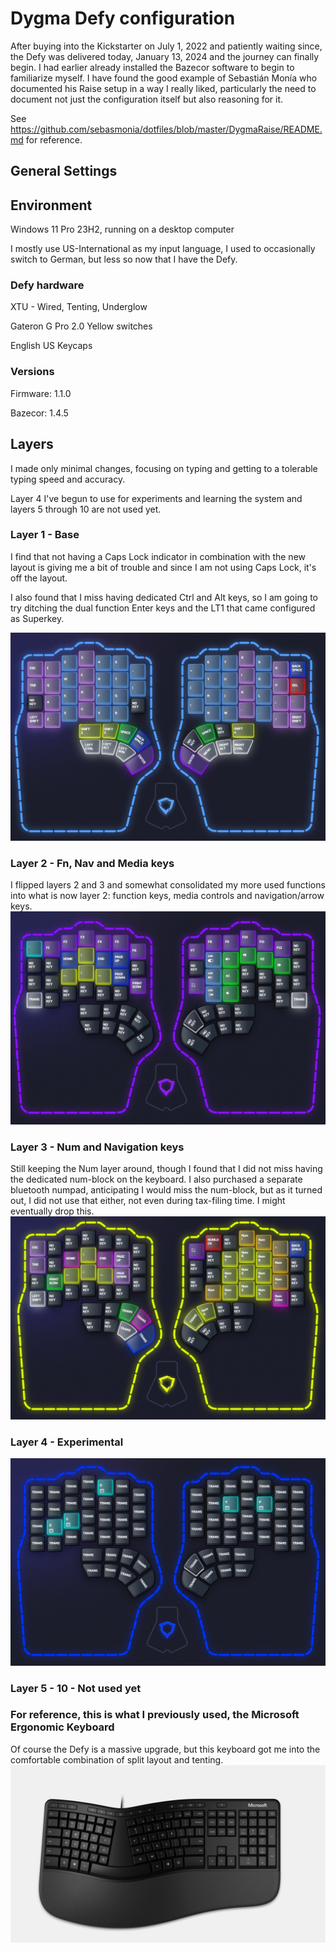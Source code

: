 # Dygma Defy configuration

After buying into the Kickstarter on July 1, 2022 and patiently waiting since, the Defy was delivered today, January 13, 2024 and the journey can finally begin. I had earlier already installed the Bazecor software to begin to familiarize myself. I have found the good example of Sebastián Monía who documented his Raise setup in a way I really liked, particularly the need to document not just the configuration itself but also reasoning for it.

See https://github.com/sebasmonia/dotfiles/blob/master/DygmaRaise/README.md for reference.

## General Settings

## Environment
Windows 11 Pro 23H2, running on a desktop computer

I mostly use US-International as my input language, I used to occasionally switch to German, but less so now that I have the Defy.

### Defy hardware
XTU - Wired, Tenting, Underglow

Gateron G Pro 2.0 Yellow switches

English US Keycaps

### Versions
Firmware: 1.1.0

Bazecor: 1.4.5

## Layers

I made only minimal changes, focusing on typing and getting to a tolerable typing speed and accuracy.

Layer 4 I've begun to use for experiments and learning the system and layers 5 through 10 are not used yet.

### Layer 1 - Base
I find that not having a Caps Lock indicator in combination with the new layout is giving me a bit of trouble and since I am not using Caps Lock, it's off the layout.

I also found that I miss having dedicated Ctrl and Alt keys, so I am going to try ditching the dual function Enter keys and the LT1 that came configured as Superkey.

![Layer 1](Layer01-current.png)

### Layer 2 - Fn, Nav and Media keys
I flipped layers 2 and 3 and somewhat consolidated my more used functions into what is now layer 2: function keys, media controls and navigation/arrow keys.
![Layer 2](Layer02-current.png)

### Layer 3 - Num and Navigation keys
Still keeping the Num layer around, though I found that I did not miss having the dedicated num-block on the keyboard. I also purchased a separate bluetooth numpad, anticipating I would miss the num-block, but as it turned out, I did not use that either, not even during tax-filing time. I might eventually drop this.
![Layer 3](Layer03-current.png)

### Layer 4 - Experimental
![Layer 4](Layer04-current.png)

### Layer 5 - 10 - Not used yet

### For reference, this is what I previously used, the Microsoft Ergonomic Keyboard
Of course the Defy is a massive upgrade, but this keyboard got me into the comfortable combination of split layout and tenting.
![Microsoft Ergonomic Keyboard](Microsoft-Classic-Ergonomic-Keyboard.png)